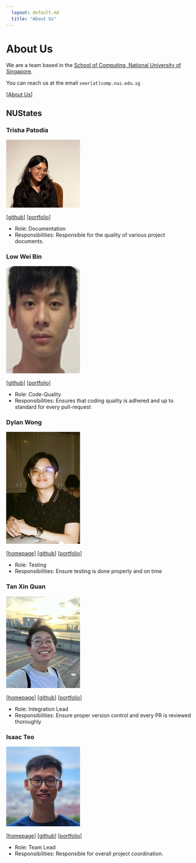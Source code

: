 ```yaml
---
  layout: default.md
  title: "About Us"
---
```


# About Us

We are a team based in the [School of Computing, National University of Singapore](http://www.comp.nus.edu.sg).

You can reach us at the email `seer[at]comp.nus.edu.sg`

[[About Us](https://ay2425s1-cs2103t-f10-3.github.io/tp/)]

## NUStates

### Trisha Patodia

<img src="images/triishaa.png" width="200px">

[[github](http://github.com/triishaa)]
[[portfolio](team/triishaa.md)]

* Role: Documentation
* Responsibilities: Responsible for the quality of various project documents.


### Low Wei Bin

<img src="images/orangecatloves.png" width="200px">

[[github](http://github.com/orangecatloves)] [[portfolio](team/orangecatloves.md)]

* Role: Code-Quality
* Responsibilities: Ensures that coding quality is adhered and up to standard for every pull-request

### Dylan Wong

<img src="images/potatoad88.png" width="200px">

[[homepage](http://www.comp.nus.edu.sg/~damithch)]
[[github](https://github.com/Potatoad88)]
[[portfolio](team/dylan)]

* Role: Testing
* Responsibilities: Ensure testing is done properly and on time


### Tan Xin Quan

<img src="images/xqtann.png" width="200px">

[[homepage](http://www.comp.nus.edu.sg/~damithch)]
[[github](http://github.com/xqtann)]
[[portfolio](team/xinquan.md)]

* Role: Integration Lead
* Responsibilities: Ensure proper version control and every PR is reviewed thoroughly

### Isaac Teo

<img src="images/itzxitzx.png" width="200px">

[[homepage](http://www.comp.nus.edu.sg/~damithch)]
[[github](https://github.com/itzxitzx)]
[[portfolio](team/isaac.md)]

* Role: Team Lead
* Responsibilities: Responsible for overall project coordination.